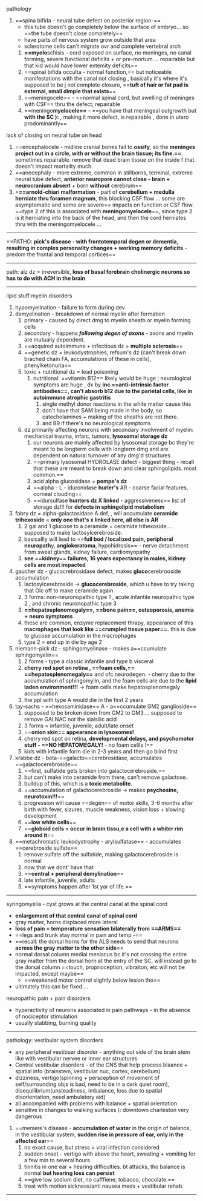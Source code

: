 pathology 
1. ==spina bifida - neural tube defect on posterior region-== 
	-  this tube doesn't go completely below the surface of embryo... so ==the tube doesn't close completely== 
	-  have parts of nervous system grow outside that area
	-  sclerotome cells can't migrate ovr and complete vertebral arch 
	1. **==myelo**schisis - cord exposed on surface, no meninges, no canal forming, severe functional deficits + or pre-mortum ... repairable but that kid would have lower extemity deficits== 
	2. ==spinal bifida occulta - normal function,== but noticeable manifestations with the canal not closing , basically it's where it's supposed to be j not complete closure, ==**tuft of hair or fat pad is external, small dimple that exists**==
	3. ==meningocele== - ==normal spinal cord, but swelling of meninges with CSF== thru the defect; repairable 
	4. ==meningo**myelocele==** - ==you have that meningeal outgrowth but **with the SC ):** , making it more defect, is repairable , done in utero prodominantly== 

lack of closing on neural tube on head
1. ==encephalocele - midline cranial bones fail to **ossify**, so the **meninges project out in a circle, with or without the brain tissue; its fine.==**. sometimes repairable. remove that dead brain tissue on the inside f that. doesn't impact mortality much. 
2. ==anecephaly - more extreme, common in stillborns, terminal, extreme neural tube defect, **anterior neuropore cannot close - brain + neurocranium absent** + born **without** cerebrum== 
3. =**==arnold-chiari malformation** - part of **cerebellum + medulla herniate thru foramen magnum**, this blocking CSF flow ... some are asymptomatic and some are severe== impacts on function or CSF flow. ==type 2 of this is associated with **meningomyelocele**==, since type 2 is it herniating into the back of the head, and then the cord herniates thru with the meningomyelocele ... 
---
==PATHO: **pick's disease - with frontotemporal degen or dementia, resulting in complex personality changes + working memory deficits** - predom the frontal and temporal cortices== 



---
path: alz dz = irreversible, **loss of basal forebrain cholinergic neurons so has to do with ACH in the brain**


---
lipid stuff
myelin disorders
1. hypomyelination - failure to form during dev
2. demyelination - breakdown of normal myelin after formation 
	1. primary - caused by direct dmg to myelin sheath or myelin forming cells
	2. secondary - happens ***following degen of axons*** - axons and myelin are mutually dependent. 
	3. ==acquired autoimmune + infectious dz = **multiple sclerosis**==
	4. ==genetic dz = leukodystrophies, refsum's dz (can't break down brached chain FA, accumulations of these in cells), phenylketonuria==
	5. toxic + nutritional dz = lead poisoning 
		1. nutritional: ==vitamin B12== likely would be huge ; neurological symptoms are huge , dx by **inc ==anti-intrinsic factor antibodies==, can't absorb b12 due to the parietal cells, like in autoimmune atrophic gastritis**
			1. single methyl donor reactions in the white matter cause this
			2. don't have that SAM being made in the body, so catecholamines + making of the sheaths are not there. 
			3. and B9 if there's no neurological symptoms 
	6. dz primarily affecting neurons with secondary involvment of myelin: mechanical trauma, infarc, tumors, **lysosomal storage dz**
		1. our neurons are mainly affected by lysosomal storage bc they're meant to be longterm cells with longterm dmg and are dependent on natural turnover of any dmg'd structures
		2. ==primary lysosomal HYDROLASE defect - biggest thing - recall that these are meant to break down and clear sphingolipids. most common.== 
		3. acid alpha glucosidase = **pompe's dz**
		4. ==alpha - L - iduronidase **hurler's** AR - coarse facial features, corneal clouding==
		5. ==idursulfase **hunters dz X linked** - aggressiveness==
list of storage dz!!! for **defects in sphingolipid metabolism**
3. fabry dz = alpha-galactosidase A def, , will accumulate **ceramide trihexoside** = **only one that's x linked here, all else is AR**
	1. 2 gal and 1 glucose to a ceramide = ceramide trihexoside.... supposed to make lactosylcerebroside. 
	2. basicallly will lead to ==**full bod / localized pain, peripheral neuropath**y, **angiokeratoma**, hypohidrosis== - nerve detachment from sweat glands, kidney failure, cardiomyopathy 
	3. **see ==kidney== failures, 16 years expectancy in males, kidney cells are most impacted**
4. gaucher dz - glucocrebrosidase defect, makes **gluco**cerebrooside accumulation 
	1. lactosylcerebroside -> **glucocerebroside**, which u have to try taking that Glc off to make ceramide again 
	2. 3 forms: non-neuronopathic type 1 , acute infantile neuropathic type 2 , and chronic neuronopathic type 3 
	3. **==hepatosplenomegaly==, ==bone pain==, osteoporosis, anemia + neuro symptoms**
	4. these are common, enzyme replacement thrapy, appearance of this **macrophages that look like ==crumpled tissue paper==.** this is due to glucose accumulation in the macrophages 
	5. type 2 = end up in die by age 2 
5. niemann-pick dz - sphingomyelinase - makes a==ccumulate sphingomyelin== 
	1. 2 forms - type a classic infantile and type b visceral 
	2. **cherry red spot on retina , ==foam cells,== ==hepatosplenomegaly==** and ofc neurodegen. - cherry due to the accumulation of sphingomylin, and the foam cells are due to the **lipid laden environment!!!** -> foam cells make hepatosplenomegaly accumulation 
	3. the ppl with type A would die in the first 2 years 
6. tay-sachs - ==hexosaminidase== A - a==ccumulate GM2 ganglioside==
	1. supposed to be broken down from GM2 to GM3.... supposed to remove GALNAC not the sialsilic acid 
	2. 3 forms = infantile, juvenile, adult/late onset 
	3. ==**onion skin== appearance in lysosomes!**
	4. cherry red spot on retina, **developmental delays, and psychomotor stuff - ==NO HEPATOMEGALY!** - no foam cellls !==
	5. kids with infantile form die in 2-3 years and then go blind first 
7. krabbe dz - beta-==galacto==cerebrosidase, accumulates ==galactocerebroside== 
	1. ==first, sulfatide gets broken into galactocerebroside.== 
	2. but can't make into ceramide from there, can't remove galactose. 
	3. buildup of this, which is a **toxic metabolite.**
	4. ==accumulation of galactocerebroside -> makes **psychosine, neurotoxin!!!**==
	5. progression will cause ==degen== of motor skills, 3-6 months after birth with fever, sizures, muscle weakness, vision loss + slowing development
	6. ==**low white cells**==
	7. ==**globoid cells = occur in brain tissu,e a cell with a whiter rim around it**==
8. ==metachromatic leukodystrophy - arylsulfatase== - accumulates ==cerebroside sulfate== 
	1. remove sulfate off the sulfatide, making galactocerebroside is normal 
	2. now that we dont' have that 
	3. ==**central + peripheral demylination**==
	4. late infantile, juvenile, adults
	5. ==symptoms happen after 1st yar of life.== 

---
syringomyelia - cyst grows at the central canal at the spinal cord 
- **enlargement of that central canal of spinal cord**
- gray matter, horns displaced more lateral
- **loss of pain + temperature sensation bilaterally from ==ARMS==**
- ==legs and trunk stay normal in pain and temp -== 
- ==recall: the dorsal horns for the ALS needs to send that neurons **across the gray matter to the other side**==
- normal dorsal column medial meniscus bc it's not crossing the entire gray matter from the dorsal horn at the entry of the SC, will instead go to the dorsal column 
	==touch, proprioception, vibraiton, etc will not be impacted, except maybe==
	- ==weakened motor control slightly below lesion tho== 
- ultimately this can be fixed....

neuropathic pain + pain disorders
- hyperactivity of neurons associated in pain pathways - in the absence of nociceptor stimulation 
- usually stabbing, burning quality 
---


pathology: 
vestibular system disorders
 - any peripheral vestibuar disorder - anything out side of the brain stem like with vestibular nervee or inner ear structures
 - Central vestibular disorders - of the CNS that help process blaance + spatial info (brainstem, vestibular nuc, cortex, cerebellum)
 - dizziness, vertigo(spinning + persception of movement of self/surrounding objs is bad, need to be in a dark quiet room), disequilibrium(unsteadiness, imbalance, loss due to spatial disorientation, need ambulatory aid)
 - all accompanied with problems with balance + spatial orientation.
 - sensitive in changes to walking surfaces ): downtown charleston very dangerous 
1. ==meniere's disease - **accumulation of water** in the origin of balance, in the vestibular system, **sudden rise in pressure of ear, only in the affected ear**==
	1. no exact cause, but stress + viral infection considered
	2. sudden onset - vertigo with above the heart, sweating + vomiting for a few min to several hours. 
	3. tinnitis in one ear + hearing difficulties. bt attacks, tho balance is normal **but hearing loss can persist**
	4. ==give low sodium diet, no cafffiene, tobacco, chocolate.== 
	5. treat with motion sickness/anti nausea meds + vestibular rehab. 

---
